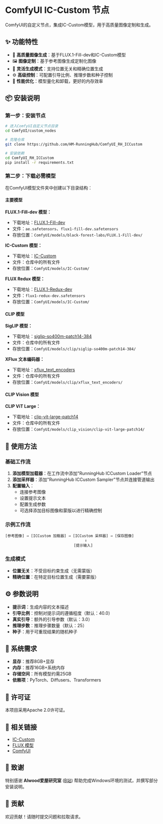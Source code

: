 # ComfyUI IC-Custom 节点

ComfyUI的自定义节点，集成IC-Custom模型，用于高质量图像定制和生成。

## ✨ 功能特性

- 🎨 **高质量图像生成**：基于FLUX.1-Fill-dev和IC-Custom模型
- 🖼️ **图像定制**：基于参考图像生成定制化图像
- 🎯 **灵活生成模式**：支持位置无关和精确位置生成
- ⚙️ **高级控制**：可配置引导比例、推理步数和种子控制
- 🚀 **性能优化**：模型量化和卸载，更好的内存效率

## 📦 安装说明

### 第一步：安装节点

```bash
# 进入ComfyUI自定义节点目录
cd ComfyUI/custom_nodes

# 克隆仓库
git clone https://github.com/HM-RunningHub/ComfyUI_RH_ICCustom

# 安装依赖
cd ComfyUI_RH_ICCustom
pip install -r requirements.txt
```

### 第二步：下载必需模型

在ComfyUI模型文件夹中创建以下目录结构：

#### 主要模型

**FLUX.1-Fill-dev 模型：**
- 下载地址：[FLUX.1-Fill-dev](https://huggingface.co/black-forest-labs/FLUX.1-Fill-dev/tree/main)
- 文件：`ae.safetensors`、`flux1-fill-dev.safetensors`
- 存放位置：`ComfyUI/models/black-forest-labs/FLUX.1-Fill-dev/`

**IC-Custom 模型：**
- 下载地址：[IC-Custom](https://huggingface.co/TencentARC/IC-Custom/tree/main)
- 文件：仓库中的所有文件
- 存放位置：`ComfyUI/models/IC-Custom/`

**FLUX Redux 模型：**
- 下载地址：[FLUX.1-Redux-dev](https://huggingface.co/black-forest-labs/FLUX.1-Redux-dev/tree/main)
- 文件：`flux1-redux-dev.safetensors`
- 存放位置：`ComfyUI/models/IC-Custom/`

#### CLIP 模型

**SigLIP 模型：**
- 下载地址：[siglip-so400m-patch14-384](https://huggingface.co/google/siglip-so400m-patch14-384/tree/main)
- 文件：仓库中的所有文件
- 存放位置：`ComfyUI/models/clip/siglip-so400m-patch14-384/`

**XFlux 文本编码器：**
- 下载地址：[xflux_text_encoders](https://huggingface.co/XLabs-AI/xflux_text_encoders/tree/main)
- 文件：仓库中的所有文件
- 存放位置：`ComfyUI/models/clip/xflux_text_encoders/`

#### CLIP Vision 模型

**CLIP ViT Large：**
- 下载地址：[clip-vit-large-patch14](https://huggingface.co/openai/clip-vit-large-patch14/tree/main)
- 文件：仓库中的所有文件
- 存放位置：`ComfyUI/models/clip_vision/clip-vit-large-patch14/`

## 🚀 使用方法

### 基础工作流

1. **添加模型加载器**：在工作流中添加"RunningHub ICCustom Loader"节点
2. **添加采样器**：添加"RunningHub ICCustom Sampler"节点并连接管道输出
3. **配置输入**：
   - 连接参考图像
   - 设置提示文本
   - 配置生成参数
   - 可选择添加目标图像和蒙版以进行精确控制

### 示例工作流

```
[参考图像] → [ICCustom 加载器] → [ICCustom 采样器] → [保存图像]
                                    ↓
                               [提示输入]
```

### 生成模式

- **位置无关**：不受目标约束生成（无需蒙版）
- **精确位置**：在特定目标位置生成（需要蒙版）

## ⚙️ 参数说明

- **提示词**：生成内容的文本描述
- **引导比例**：控制对提示词的遵循程度（默认：40.0）
- **真实引导**：额外的引导参数（默认：3.0）
- **推理步数**：推理步骤数量（默认：25）
- **种子**：用于可重现结果的随机种子

## 🔧 系统需求

- **显存**：推荐8GB+显存
- **内存**：推荐16GB+系统内存
- **存储空间**：所有模型约需25GB
- **依赖项**：PyTorch、Diffusers、Transformers

## 📄 许可证

本项目采用Apache 2.0许可证。

## 🔗 相关链接

- [IC-Custom](https://github.com/TencentARC/IC-Custom)
- [FLUX 模型](https://huggingface.co/black-forest-labs)
- [ComfyUI](https://github.com/comfyanonymous/ComfyUI)

## 🙏 致谢

特别感谢 **AIwood爱屋研究室** ([B站](https://space.bilibili.com/503934057)) 帮助完成Windows环境的测试，并撰写部分安装说明。

## 🤝 贡献

欢迎贡献！请随时提交问题和拉取请求。
